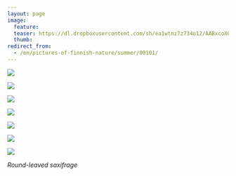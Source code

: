 ```yaml
---
layout: page
image:
  feature:
  teaser: https://dl.dropboxusercontent.com/sh/ea1wtnz7z734o12/AABxcoXO7NHE6Q52XTaZvs0_a/luontokuvat/kes%C3%A4/5/DS24849-245px%20%282%29.jpg
  thumb:
redirect_from:
  - /en/pictures-of-finnish-nature/summer/00101/
---
```


[![](https://dl.dropboxusercontent.com/sh/ea1wtnz7z734o12/AADdmEAuAnB-RLpFvQEQPcFQa/luontokuvat/kes%C3%A4/5/DS24850-800px.jpg)](https://dl.dropboxusercontent.com/sh/ea1wtnz7z734o12/AACy7AWRVYLUY9eicscuh5dua/luontokuvat/kes%C3%A4/5/DS24850.jpg)

[![](https://dl.dropboxusercontent.com/sh/ea1wtnz7z734o12/AAArrWDyVaIyemCKbSfNFy7Ra/luontokuvat/kes%C3%A4/5/DS24849-800px.jpg)](https://dl.dropboxusercontent.com/sh/ea1wtnz7z734o12/AAD53pdh7ZS3tijTn-p1m10ia/luontokuvat/kes%C3%A4/5/DS24849.jpg)

[![](https://dl.dropboxusercontent.com/sh/ea1wtnz7z734o12/AACy2B0yjIm3M1w77Jd84mdKa/luontokuvat/kes%C3%A4/5/DS24865-800px.jpg)](https://dl.dropboxusercontent.com/sh/ea1wtnz7z734o12/AAB2_AUUI1yS8nZLuaLN8F8Aa/luontokuvat/kes%C3%A4/5/DS24865.jpg)

[![](https://dl.dropboxusercontent.com/sh/ea1wtnz7z734o12/AABMyV9zzJ4REr4a_FryO-_ra/luontokuvat/kes%C3%A4/6/DS25246-800px.jpg)](https://dl.dropboxusercontent.com/sh/ea1wtnz7z734o12/AABD9xCsuli83DHUjWVQCX6Va/luontokuvat/kes%C3%A4/6/DS25246.jpg)

[![](https://dl.dropboxusercontent.com/sh/ea1wtnz7z734o12/AAB8WhGV6Vu4Pn_AOcau91tGa/luontokuvat/kes%C3%A4/6/DS25281-800px.jpg)](https://dl.dropboxusercontent.com/sh/ea1wtnz7z734o12/AADSJwauIpD4viq_yOu5FPuCa/luontokuvat/kes%C3%A4/6/DS25281.jpg)

[![](https://dl.dropboxusercontent.com/sh/ea1wtnz7z734o12/AACqlozOcqhgRkq7h2qoH8gna/luontokuvat/kes%C3%A4/6/DS25289-800px.jpg)](https://dl.dropboxusercontent.com/sh/ea1wtnz7z734o12/AABsG--5x958va2pqKG_r7nAa/luontokuvat/kes%C3%A4/6/DS25289.jpg)

[![](https://dl.dropboxusercontent.com/sh/ea1wtnz7z734o12/AADI-OsTgov2yprEhOzA8YYwa/luontokuvat/kes%C3%A4/6/DS25290-800px.jpg)](https://dl.dropboxusercontent.com/sh/ea1wtnz7z734o12/AACzx8yuC2mwQjGVfBH1dkXLa/luontokuvat/kes%C3%A4/6/DS25290.jpg)

*Round-leaved saxifrage*
